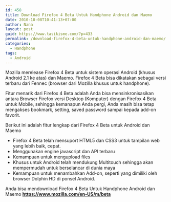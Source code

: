 ```yaml
---
id: 458
title: Download Firefox 4 Beta Untuk Handphone Android dan Maemo
date: 2010-10-08T10:41:13+07:00
author: Nana
layout: post
guid: https://www.tasikisme.com/?p=433
permalink: /download-firefox-4-beta-untuk-handphone-android-dan-maemo/
categories:
  - Handphone
tags:
  - Android
---
```

Mozilla merelease Firefox 4 Beta untuk sistem operasi Android (khusus Android 2.1 ke atas) dan Maemo. Firefox 4 Beta bisa dikatakan sebagai versi terbaru dari Fennec (browser dari Mozilla khusus untuk handphone).

Fitur menarik dari Firefox 4 Beta adalah Anda bisa mensinkronisasikan antara Browser Firefox versi Desktop (Komputer) dengan Firefox 4 Beta untuk Mobile, sehingga kemanapun Anda pergi, Anda masih bisa tetap mengakses bookmark, setting, saved password sampai kepada add-on favorit.

Berikut ini adalah fitur lengkap dari Firefox 4 Beta untuk Android dan Maemo

  * Firefox 4 Beta telah mensuport HTML5 dan CSS3 untuk tampilan web yang lebih baik, cepat.
  * Menggunakan engine javascript dan API terbaru
  * Kemampuan untuk mengupload files
  * Khusus untuk Android telah mendukung Multitouch sehingga akan mempermudah untuk berselancar di dunia maya
  * Kemampuan untuk menambahkan Add-on, seperti yang dimiliki oleh browser Dolphin HD di ponsel Android.

Anda bisa mendownload Firefox 4 Beta Untuk Handphone Android dan Maemo **https://www.mozilla.com/en-US/m/beta**